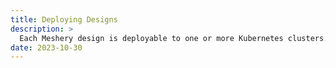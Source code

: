 ```yaml
---
title: Deploying Designs
description: >
  Each Meshery design is deployable to one or more Kubernetes clusters.
date: 2023-10-30
---
```


